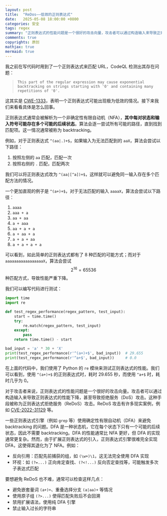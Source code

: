 ```yaml
---
layout: post
title:  "ReDos——低效的正则表达式"
date:   2025-05-08 18:00:00 +0800
categories: 安全
tags: regex
summary: "正则表达式的性能问题是一个很好的攻击向量，攻击者可以通过构造输入来导致正则表达式的性能下降，甚至导致 DoS 攻击。"
comments: true
copyrights: 原创
mathjax: true
mermaid: true
---
```


我之前在写代码时用到了一个正则表达式来匹配 URL，CodeQL 检测出其存在问题：

> `This part of the regular expression may cause exponential backtracking on strings starting with '0' and containing many repetitions of '0'.`

这其实是 [CWE-1333](https://cwe.mitre.org/data/definitions/1333.html)，表明一个正则表达式可能出现极为低效的情况。接下来我们来看看具体是怎么回事。

正则表达式通常会被解析为一个非确定性有限自动机（NFA），**其中每对状态和输入符号可能存在​​多个可能的后续状态**。算法会逐一尝试所有可能的路径，直到找到匹配项。这一情况通常被称为 backtracking。

例如，对于正则表达式 `^(aa|.)+$`，如果输入为无法匹配到的 `aaX`，算法会尝试以下路径：

1. 按照左侧的 `aa` 匹配，匹配一次
2. 按照右侧的 `.` 匹配，匹配两次

我们可以将正则表达式改为 `^(aa|[^a])+$`，这样就可以避免同一输入存在多个匹配方法的情况。

一个更加直观的例子是 `^(a+)+$`，对于无法匹配的输入 `aaaaX`，算法会尝试以下路径：

1. `aaaa`
2. `aaa + a`
3. `aa + aa`
4. `a + aaa`
5. `aa + a + a`
6. `a + aa + a`
7. `a + a + aa`
8. `a + a + a + a`

可以看到，如此简单的正则表达式都有了 8 种匹配的可能方式；而对于 `aaaaaaaaaaaaaaaaaX`，算法会尝试 $$2^{16} = 65536$$ 种匹配方式，导致性能严重下降。

我们可以编写代码进行测试：

```python
import time
import re

def test_regex_performance(regex_pattern, test_input):
    start = time.time()
    try:
        re.match(regex_pattern, test_input)
    except:
        pass
    return time.time() - start

bad_input = 'a' * 30 + 'X'
print(test_regex_performance(r'^(a+)+$', bad_input))  # 29.655
print(test_regex_performance(r'^a+$', bad_input))     # 0.0
```

在上面的代码中，我们使用了 Python 的 `re` 模块来测试正则表达式的性能。我们可以看到，使用 `^(a+)+$` 的正则表达式时，耗时 29.655 秒，而使用 `^a+$` 时，耗时几乎为 0。

对于攻击者来说，正则表达式的性能问题是一个很好的攻击向量。攻击者可以通过构造输入来导致正则表达式的性能下降，甚至导致拒绝服务（DoS）攻击。这种手段被称为正则表达式拒绝服务（ReDoS）攻击。ReDoS 攻击有许多现实案例，例如 [CVE-2022-31129](https://security.snyk.io/vuln/SNYK-JS-MOMENT-2944238) 等。

一些正则表达式引擎（例如 `grep` 等）使用确定性有限自动机（DFA）来避免 backtracking 的问题。DFA 是一种状态机，它在每个状态下只有一个可能的后续状态，因此不需要 backtracking。DFA 的性能通常比 NFA 更好，但 DFA 的实现通常更复杂。然而，由于扩展正则表达式的引入，正则表达式引擎很难完全实现 DFA，这使得其退化为了 NFA。例如：

- ​​反向引用：匹配先前捕获的组，如 `(\w+)\1`，这无法完全使用 DFA 实现
- 环视：如 `(?=...)` 正向肯定查找、`(?<!...)` 反向否定查找等，可能触发​​多次子表达式匹配​​

要想避免 ReDoS 也不难，通常可以检查这样几点：

- 避免嵌套量词 `(a+)+`、重叠选择分支 `(a|aa)+` 等情况
- 使用原子组 `(?>...)` 使得匹配失败后不会回溯
- 禁用扩展语法，使用纯 DFA 引擎
- 禁止输入过长的字符串

